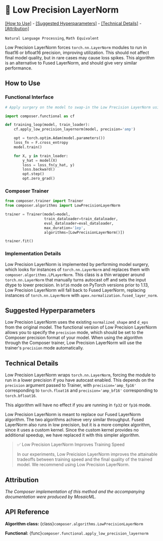 # 🧁 Low Precision LayerNorm


[\[How to Use\]](#how-to-use) - [\[Suggested Hyperparameters\]](#suggested-hyperparameters) - [\[Technical Details\]](#technical-details) - [\[Attribution\]](#attribution)

 `Natural Language Processing`, `Math Equivalent`

Low Precision LayerNorm forces `torch.nn.LayerNorm` modules to run in float16 or bfloat16 precision, improving utilization. This should not affect final model quality, but in rare cases may cause loss spikes. This algorithm is an alternative to Fused LayerNorm, and should give very similar performance.


## How to Use

### Functional Interface

```python
# Apply surgery on the model to swap-in the Low Precision LayerNorm using the Composer functional API

import composer.functional as cf

def training_loop(model, train_loader):
    cf.apply_low_precision_layernorm(model, precision='amp')

    opt = torch.optim.Adam(model.parameters())
    loss_fn = F.cross_entropy
    model.train()

    for X, y in train_loader:
        y_hat = model(X)
        loss = loss_fn(y_hat, y)
        loss.backward()
        opt.step()
        opt.zero_grad()
```

### Composer Trainer

<!--pytest.mark.gpu-->
<!--
```python
from tests.common.models import configure_tiny_bert_hf_model
from tests.common.datasets import dummy_bert_lm_dataloader

model = configure_tiny_bert_hf_model()
train_dataloader, eval_dataloader = dummy_bert_lm_dataloader(), dummy_bert_lm_dataloader()
```
-->
<!--pytest-codeblocks:cont-->
```python
from composer.trainer import Trainer
from composer.algorithms import LowPrecisionLayerNorm

trainer = Trainer(model=model,
                  train_dataloader=train_dataloader,
                  eval_dataloader=eval_dataloader,
                  max_duration='1ep',
                  algorithms=[LowPrecisionLayerNorm()])

trainer.fit()
```

### Implementation Details

Low Precision LayerNorm is implemented by performing model surgery, which looks for instances of `torch.nn.LayerNorm` and replaces them with `composer.algorithms.LPLayerNorm`. This class is a thin wrapper around `torch.nn.LayerNorm` that manually turns autocast off and sets the input dtype to lower precision. In `bf16` mode on PyTorch versions prior to 1.13, Low Precision LayerNorm will fall back to Fused LayerNorm, replacing instances of `torch.nn.LayerNorm` with `apex.normalization.fused_layer_norm`.

## Suggested Hyperparameters

Low Precision LayerNorm uses the existing `normalized_shape` and `d_eps` from the original model. The functional version of Low Precision LayerNorm allows you to specify the `precision` mode, which should be set to the Composer precision format of your model. When using the algorithm through the Composer trainer, Low Precision LayerNorm will use the trainer's `precision` mode automatically.

## Technical Details

Low Precision LayerNorm wraps `torch.nn.LayerNorm`, forcing the module to run in a lower precision if you have autocast enabled. This depends on the `precision` argument passed to Trainer, with
`precision='amp_fp16'` corresponding to `torch.float16` and `precision='amp_bf16'` corresponding to `torch.bfloat16`.

This algorithm will have no effect if you are running in `fp32` or `fp16` mode.

Low Precision LayerNorm is meant to replace our Fused LayerNorm algorithm. The two algorithms achieve very similar throughput. Fused LayerNorm also runs in low precision, but it is a more complex algorithm, since it uses a custom kernel. Since the custom kernel provides no additional speedup, we have replaced it with this simpler algorithm.

> ✅ Low Precision LayerNorm Improves Training Speed
>
> In our experiments, Low Preicision LayerNorm improves the attainable tradeoffs between training speed and the final quality of the trained model.
> We recommend using Low Precision LayerNorm.

## Attribution

*The Composer implementation of this method and the accompanying documentation were produced by MosaicML.*

## API Reference

**Algorithm class:** {class}`composer.algorithms.LowPrecisionLayerNorm`

**Functional:** {func}`composer.functional.apply_low_precision_layernorm`
